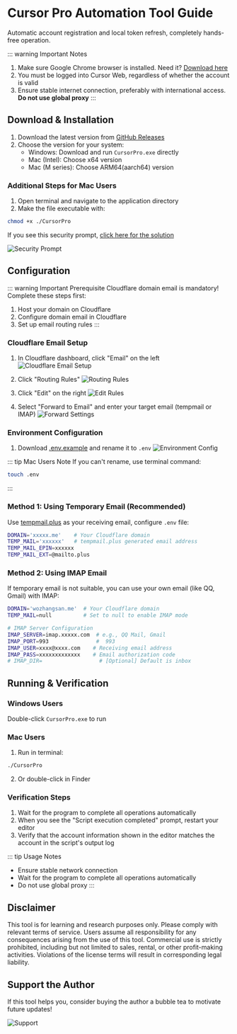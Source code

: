 # Cursor Pro Automation Tool Guide

Automatic account registration and local token refresh, completely hands-free operation.

::: warning Important Notes
1. Make sure Google Chrome browser is installed. Need it? [Download here](https://www.google.cn/intl/en/chrome/)
2. You must be logged into Cursor Web, regardless of whether the account is valid
3. Ensure stable internet connection, preferably with international access. **Do not use global proxy**
:::

## Download & Installation

1. Download the latest version from [GitHub Releases](https://github.com/chengazhen/cursor-auto-free/releases)
2. Choose the version for your system:
   - Windows: Download and run `CursorPro.exe` directly
   - Mac (Intel): Choose x64 version
   - Mac (M series): Choose ARM64(aarch64) version

### Additional Steps for Mac Users

1. Open terminal and navigate to the application directory
2. Make the file executable with:
```bash
chmod +x ./CursorPro
```

If you see this security prompt, [click here for the solution](https://sysin.org/blog/macos-if-crashes-when-opening/)

![Security Prompt](./assets/imgs/6.png)

## Configuration

::: warning Important Prerequisite
Cloudflare domain email is mandatory! Complete these steps first:
1. Host your domain on Cloudflare
2. Configure domain email in Cloudflare
3. Set up email routing rules
:::

### Cloudflare Email Setup

1. In Cloudflare dashboard, click "Email" on the left
   ![Cloudflare Email Setup](./assets/imgs/1.jpg)

2. Click "Routing Rules"
   ![Routing Rules](./assets/imgs/2.jpg)

3. Click "Edit" on the right
   ![Edit Rules](./assets/imgs/3.jpg)

4. Select "Forward to Email" and enter your target email (tempmail or IMAP)
   ![Forward Settings](./assets/imgs/4.jpg)

### Environment Configuration

1. Download [.env.example](https://github.com/chengazhen/cursor-auto-free) and rename it to `.env`
   ![Environment Config](./assets/imgs/5.jpg)

::: tip Mac Users Note
If you can't rename, use terminal command:
```bash
touch .env
```
:::

### Method 1: Using Temporary Email (Recommended)

Use [tempmail.plus](https://tempmail.plus/en/#!) as your receiving email, configure `.env` file:
```bash
DOMAIN='xxxxx.me'    # Your Cloudflare domain
TEMP_MAIL='xxxxxx'   # tempmail.plus generated email address
TEMP_MAIL_EPIN=xxxxxx
TEMP_MAIL_EXT=@mailto.plus
```

### Method 2: Using IMAP Email

If temporary email is not suitable, you can use your own email (like QQ, Gmail) with IMAP:
```bash
DOMAIN='wozhangsan.me'  # Your Cloudflare domain
TEMP_MAIL=null          # Set to null to enable IMAP mode

# IMAP Server Configuration
IMAP_SERVER=imap.xxxxx.com  # e.g., QQ Mail, Gmail
IMAP_PORT=993               #  993
IMAP_USER=xxxx@xxxx.com    # Receiving email address
IMAP_PASS=xxxxxxxxxxxxx    # Email authorization code
# IMAP_DIR=                  # [Optional] Default is inbox
```

## Running & Verification

### Windows Users
Double-click `CursorPro.exe` to run

### Mac Users
1. Run in terminal:
```bash
./CursorPro
```
2. Or double-click in Finder

### Verification Steps
1. Wait for the program to complete all operations automatically
2. When you see the "Script execution completed" prompt, restart your editor
3. Verify that the account information shown in the editor matches the account in the script's output log

::: tip Usage Notes
- Ensure stable network connection
- Wait for the program to complete all operations automatically
- Do not use global proxy
:::

## Disclaimer

This tool is for learning and research purposes only. Please comply with relevant terms of service. Users assume all responsibility for any consequences arising from the use of this tool. Commercial use is strictly prohibited, including but not limited to sales, rental, or other profit-making activities. Violations of the license terms will result in corresponding legal liability.

## Support the Author

If this tool helps you, consider buying the author a bubble tea to motivate future updates!

![Support](./assets/imgs/7.jpg)
